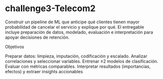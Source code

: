 # challenge3-Telecom2
Construir un pipeline de ML que anticipe qué clientes tienen mayor probabilidad de cancelar el servicio y explique por qué. El entregable incluye preparación de datos, modelado, evaluación e interpretación para apoyar decisiones de retención.

Objetivos

Preparar datos: limpieza, imputación, codificación y escalado.
Analizar correlaciones y seleccionar variables.
Entrenar ≥2 modelos de clasificación.
Evaluar con métricas comparables.
Interpretar resultados (importancias, efectos) y extraer insights accionables

